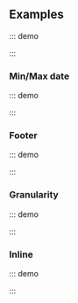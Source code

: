 
## Examples

::: demo
<template>
    <section>
        <o-field grouped group-multiline>
            <div class="control">
                <o-switch v-model="enableSeconds">Enable seconds</o-switch>
            </div>
            <o-field label="Locale">
                <o-select v-model="locale">
                    <option :value="undefined"></option>
                    <option value="de-DE">de-DE</option>
                    <option value="en-CA">en-CA</option>
                    <option value="en-GB">en-GB</option>
                    <option value="en-US">en-US</option>
                    <option value="es-ES">es-ES</option>
                    <option value="es-MX">es-MX</option>
                    <option value="fr-CA">fr-CA</option>
                    <option value="fr-FR">fr-FR</option>
                    <option value="it-IT">it-IT</option>
                    <option value="ja-JP">ja-JP</option>
                    <option value="pt-BR">pt-BR</option>
                    <option value="ru-RU">ru-RU</option>
                    <option value="zn-CN">zn-CN</option>
                </o-select>
            </o-field>
            <o-field label="Hour format">
                <o-select v-model="hourFormat">
                    <option :value="undefined"></option>
                    <option value="12">12</option>
                    <option value="24">24</option>
                </o-select>
            </o-field>
        </o-field>
        <o-field label="Select time">
            <o-timepicker
                rounded
                placeholder="Click to select..."
                icon="clock"
                :enable-seconds="enableSeconds"
                :hour-format="hourFormat"
                :locale="locale">
            </o-timepicker>
        </o-field>
    </section>
</template>

<script>
export default {
    data() {
        return {
            hourFormat: undefined, // Browser locale
            enableSeconds: false,
            locale: undefined // Browser locale
        }
    }
}
</script>
:::

### Min/Max date

::: demo
<template>
    <o-field label="Select time">
        <o-timepicker
            placeholder="Click to select..."
            :min-time="minTime"
            :max-time="maxTime">
        </o-timepicker>
    </o-field>
</template>

<script>
    export default {
        data() {
            const min = new Date()
            min.setHours(9)
            min.setMinutes(0)
            const max = new Date()
            max.setHours(18)
            max.setMinutes(0)
            return {
                minTime: min,
                maxTime: max
            }
        }
    }
</script>
:::

### Footer

::: demo
<template>
    <o-field label="Select time">
        <o-timepicker v-model="time"
            placeholder="Click to select...">

            <o-button
                label="Now"
                variant="primary"
                icon-left="clock"
                @click="time = new Date()" />
            <o-button
                label="Clear"
                variant="danger"
                icon-left="times"
                outlined
                @click="time = null" />
        </o-timepicker>
    </o-field>
</template>

<script>
    export default {
        data() {
            return {
                time: new Date()
            }
        }
    }
</script>
:::

### Granularity

::: demo
<template>
    <o-field label="Select timepicker">
        <o-timepicker
            placeholder="Click to select"
            icon="clock"
            :incrementMinutes="minutesGranularity"
            :incrementHours="hoursGranularity">
        </o-timepicker>
    </o-field>
</template>
<script>
export default {
    data() {
        return {
            minutesGranularity: 15,
            hoursGranularity: 2
        }
    }
}
</script>
:::
### Inline

::: demo
<template>
    <o-timepicker v-model="time" inline></o-timepicker>
</template>

<script>
    export default {
        data() {
            return {
                time: new Date()
            }
        }
    }
</script>
:::
